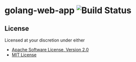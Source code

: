 # golang-web-app ![Build Status][status.svg]

## License

Licensed at your discretion under either

 - [Apache Software License, Version 2.0](./LICENSE-APACHE)
 - [MIT License](./LICENSE-MIT)

 [status.svg]: https://github.com/naftulikay/golang-web-app/actions/workflows/cicd.yml/badge.svg